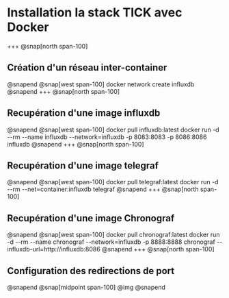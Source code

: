 # Installation la stack TICK avec Docker
+++
@snap[north span-100]
## Création d'un réseau inter-container
@snapend
@snap[west span-100]
docker network create influxdb
@snapend
+++
@snap[north span-100]
## Recupération d'une image influxdb
@snapend
@snap[west span-100]
docker pull influxdb:latest 
docker run -d --rm --name influxdb --network=influxdb -p 8083:8083 -p 8086:8086 influxdb
@snapend
+++
@snap[north span-100]
## Recupération d'une image telegraf
@snapend
@snap[west span-100]
docker pull telegraf:latest 
docker run -d --rm --net=container:influxdb telegraf
@snapend
+++
@snap[north span-100]
## Recupération d'une image Chronograf
@snapend
@snap[west span-100]
docker pull chronograf:latest 
docker run -d --rm --name chronograf --network=influxdb -p 8888:8888 chronograf --influxdb-url=http://influxdb:8086
@snapend
+++
@snap[north span-100]
## Configuration des redirections de port
@snapend
@snap[midpoint span-100]
@img[](assets/img/redirection.png)
@snapend